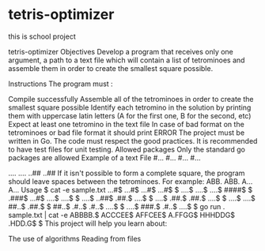 # tetris-optimizer
this is school project 

tetris-optimizer
Objectives
Develop a program that receives only one argument, a path to a text file which will contain a list of tetrominoes and assemble them in order to create the smallest square possible.

Instructions
The program must :

Compile successfully
Assemble all of the tetrominoes in order to create the smallest square possible
Identify each tetromino in the solution by printing them with uppercase latin letters (A for the first one, B for the second, etc)
Expect at least one tetromino in the text file
In case of bad format on the tetrominoes or bad file format it should print ERROR
The project must be written in Go.
The code must respect the good practices.
It is recommended to have test files for unit testing.
Allowed packages
Only the standard go packages are allowed
Example of a text File
#...
#...
#...
#...

....
....
..##
..##
If it isn't possible to form a complete square, the program should leave spaces between the tetrominoes. For example:
ABB.
ABB.
A...
A...
Usage
$ cat -e sample.txt
...#$
...#$
...#$
...#$
$
....$
....$
....$
####$
$
.###$
...#$
....$
....$
$
....$
..##$
.##.$
....$
$
....$
.##.$
.##.$
....$
$
....$
....$
##..$
.##.$
$
##..$
.#..$
.#..$
....$
$
....$
###.$
.#..$
....$
$ go run . sample.txt | cat -e
ABBBB.$
ACCCEE$
AFFCEE$
A.FFGG$
HHHDDG$
.HDD.G$
$
This project will help you learn about:

The use of algorithms
Reading from files
